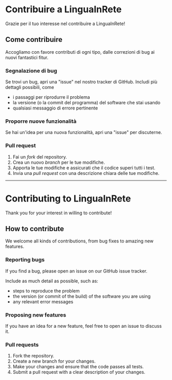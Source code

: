 # Contribuire a LinguaInRete

Grazie per il tuo interesse nel contribuire a LinguaInRete!

## Come contribuire

Accogliamo con favore contributi di ogni tipo, dalle correzioni di bug ai nuovi fantastici fitur.

### Segnalazione di bug

Se trovi un bug, apri una "issue" nel nostro tracker di GitHub. Includi più dettagli possibili, come
- i passaggi per riprodurre il problema
- la versione (o la commit del programma) del software che stai usando
- qualsiasi messaggio di errore pertinente

### Proporre nuove funzionalità

Se hai un'idea per una nuova funzionalità, apri una "issue" per discuterne.

### Pull request

1.  Fai un *fork* del repository.
2.  Crea un nuovo *branch* per le tue modifiche.
3.  Apporta le tue modifiche e assicurati che il codice superi tutti i test.
4.  Invia una *pull request* con una descrizione chiara delle tue modifiche.

---

# Contributing to LinguaInRete

Thank you for your interest in willing to contribute!

## How to contribute

We welcome all kinds of contributions, from bug fixes to amazing new features.

### Reporting bugs

If you find a bug, please open an issue on our GitHub issue tracker.

Include as much detail as possible, such as:
- steps to reproduce the problem
- the version (or commit of the build) of the software you are using
- any relevant error messages

### Proposing new features

If you have an idea for a new feature, feel free to open an issue to discuss it.

### Pull requests

1.  Fork the repository.
2.  Create a new branch for your changes.
3.  Make your changes and ensure that the code passes all tests.
4.  Submit a pull request with a clear description of your changes.
